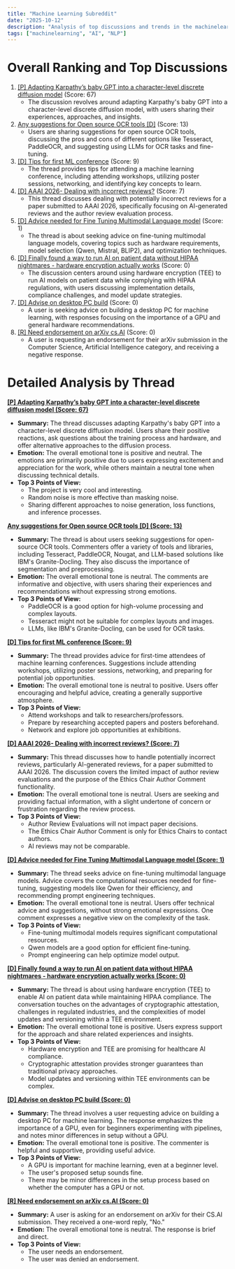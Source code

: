 ```yaml
---
title: "Machine Learning Subreddit"
date: "2025-10-12"
description: "Analysis of top discussions and trends in the machinelearning subreddit"
tags: ["machinelearning", "AI", "NLP"]
---
```


# Overall Ranking and Top Discussions
1. [[P] Adapting Karpathy’s baby GPT into a character-level discrete diffusion model](https://www.reddit.com/r/MachineLearning/comments/1o4qu0h/p_adapting_karpathys_baby_gpt_into_a/) (Score: 67)
    *  The discussion revolves around adapting Karpathy's baby GPT into a character-level discrete diffusion model, with users sharing their experiences, approaches, and insights.
2. [Any suggestions for Open source OCR tools [D]](https://www.reddit.com/r/MachineLearning/comments/1o4hn2c/any_suggestions_for_open_source_ocr_tools_d/) (Score: 13)
    *  Users are sharing suggestions for open source OCR tools, discussing the pros and cons of different options like Tesseract, PaddleOCR, and suggesting using LLMs for OCR tasks and fine-tuning.
3. [[D] Tips for first ML conference](https://www.reddit.com/r/MachineLearning/comments/1o4j4lc/d_tips_for_first_ml_conference/) (Score: 9)
    *  The thread provides tips for attending a machine learning conference, including attending workshops, utilizing poster sessions, networking, and identifying key concepts to learn.
4. [[D] AAAI 2026- Dealing with incorrect reviews?](https://www.reddit.com/r/MachineLearning/comments/1o4jfp6/d_aaai_2026_dealing_with_incorrect_reviews/) (Score: 7)
    *  This thread discusses dealing with potentially incorrect reviews for a paper submitted to AAAI 2026, specifically focusing on AI-generated reviews and the author review evaluation process.
5. [[D] Advice needed for Fine Tuning Multimodal Language model](https://www.reddit.com/r/MachineLearning/comments/1o4lxsy/d_advice_needed_for_fine_tuning_multimodal/) (Score: 1)
    *  The thread is about seeking advice on fine-tuning multimodal language models, covering topics such as hardware requirements, model selection (Qwen, Mistral, BLIP2), and optimization techniques.
6. [[D] Finally found a way to run AI on patient data without HIPAA nightmares - hardware encryption actually works](https://www.reddit.com/r/MachineLearning/comments/1o4kxem/d_finally_found_a_way_to_run_ai_on_patient_data/) (Score: 0)
    *  The discussion centers around using hardware encryption (TEE) to run AI models on patient data while complying with HIPAA regulations, with users discussing implementation details, compliance challenges, and model update strategies.
7. [[D] Advise on desktop PC build](https://www.reddit.com/r/MachineLearning/comments/1o4u9k7/d_advise_on_desktop_pc_build/) (Score: 0)
    *  A user is seeking advice on building a desktop PC for machine learning, with responses focusing on the importance of a GPU and general hardware recommendations.
8. [[R] Need endorsement on arXiv cs.AI](https://www.reddit.com/r/MachineLearning/comments/1o4wjuf/r_need_endorsement_on_arxiv_csai/) (Score: 0)
    *  A user is requesting an endorsement for their arXiv submission in the Computer Science, Artificial Intelligence category, and receiving a negative response.

# Detailed Analysis by Thread
**[ [P] Adapting Karpathy’s baby GPT into a character-level discrete diffusion model (Score: 67)](https://www.reddit.com/r/MachineLearning/comments/1o4qu0h/p_adapting_karpathys_baby_gpt_into_a/)**
*  **Summary:** The thread discusses adapting Karpathy's baby GPT into a character-level discrete diffusion model. Users share their positive reactions, ask questions about the training process and hardware, and offer alternative approaches to the diffusion process.
*  **Emotion:** The overall emotional tone is positive and neutral. The emotions are primarily positive due to users expressing excitement and appreciation for the work, while others maintain a neutral tone when discussing technical details.
*  **Top 3 Points of View:**
    *   The project is very cool and interesting.
    *   Random noise is more effective than masking noise.
    *   Sharing different approaches to noise generation, loss functions, and inference processes.

**[Any suggestions for Open source OCR tools [D] (Score: 13)](https://www.reddit.com/r/MachineLearning/comments/1o4hn2c/any_suggestions_for_open_source_ocr_tools_d/)**
*  **Summary:** The thread is about users seeking suggestions for open-source OCR tools. Commenters offer a variety of tools and libraries, including Tesseract, PaddleOCR, Nougat, and LLM-based solutions like IBM's Granite-Docling. They also discuss the importance of segmentation and preprocessing.
*  **Emotion:** The overall emotional tone is neutral. The comments are informative and objective, with users sharing their experiences and recommendations without expressing strong emotions.
*  **Top 3 Points of View:**
    *   PaddleOCR is a good option for high-volume processing and complex layouts.
    *   Tesseract might not be suitable for complex layouts and images.
    *   LLMs, like IBM's Granite-Docling, can be used for OCR tasks.

**[[D] Tips for first ML conference (Score: 9)](https://www.reddit.com/r/MachineLearning/comments/1o4j4lc/d_tips_for_first_ml_conference/)**
*  **Summary:** The thread provides advice for first-time attendees of machine learning conferences. Suggestions include attending workshops, utilizing poster sessions, networking, and preparing for potential job opportunities.
*  **Emotion:** The overall emotional tone is neutral to positive. Users offer encouraging and helpful advice, creating a generally supportive atmosphere.
*  **Top 3 Points of View:**
    *   Attend workshops and talk to researchers/professors.
    *   Prepare by researching accepted papers and posters beforehand.
    *   Network and explore job opportunities at exhibitions.

**[[D] AAAI 2026- Dealing with incorrect reviews? (Score: 7)](https://www.reddit.com/r/MachineLearning/comments/1o4jfp6/d_aaai_2026_dealing_with_incorrect_reviews/)**
*  **Summary:** This thread discusses how to handle potentially incorrect reviews, particularly AI-generated reviews, for a paper submitted to AAAI 2026. The discussion covers the limited impact of author review evaluations and the purpose of the Ethics Chair Author Comment functionality.
*  **Emotion:** The overall emotional tone is neutral. Users are seeking and providing factual information, with a slight undertone of concern or frustration regarding the review process.
*  **Top 3 Points of View:**
    *   Author Review Evaluations will not impact paper decisions.
    *   The Ethics Chair Author Comment is only for Ethics Chairs to contact authors.
    *   AI reviews may not be comparable.

**[[D] Advice needed for Fine Tuning Multimodal Language model (Score: 1)](https://www.reddit.com/r/MachineLearning/comments/1o4lxsy/d_advice_needed_for_fine_tuning_multimodal/)**
*  **Summary:** The thread seeks advice on fine-tuning multimodal language models. Advice covers the computational resources needed for fine-tuning, suggesting models like Qwen for their efficiency, and recommending prompt engineering techniques.
*  **Emotion:** The overall emotional tone is neutral. Users offer technical advice and suggestions, without strong emotional expressions. One comment expresses a negative view on the complexity of the task.
*  **Top 3 Points of View:**
    *   Fine-tuning multimodal models requires significant computational resources.
    *   Qwen models are a good option for efficient fine-tuning.
    *   Prompt engineering can help optimize model output.

**[[D] Finally found a way to run AI on patient data without HIPAA nightmares - hardware encryption actually works (Score: 0)](https://www.reddit.com/r/MachineLearning/comments/1o4kxem/d_finally_found_a_way_to_run_ai_on_patient_data/)**
*  **Summary:** The thread is about using hardware encryption (TEE) to enable AI on patient data while maintaining HIPAA compliance. The conversation touches on the advantages of cryptographic attestation, challenges in regulated industries, and the complexities of model updates and versioning within a TEE environment.
*  **Emotion:** The overall emotional tone is positive. Users express support for the approach and share related experiences and insights.
*  **Top 3 Points of View:**
    *   Hardware encryption and TEE are promising for healthcare AI compliance.
    *   Cryptographic attestation provides stronger guarantees than traditional privacy approaches.
    *   Model updates and versioning within TEE environments can be complex.

**[[D] Advise on desktop PC build (Score: 0)](https://www.reddit.com/r/MachineLearning/comments/1o4u9k7/d_advise_on_desktop_pc_build/)**
*  **Summary:** The thread involves a user requesting advice on building a desktop PC for machine learning. The response emphasizes the importance of a GPU, even for beginners experimenting with pipelines, and notes minor differences in setup without a GPU.
*  **Emotion:** The overall emotional tone is positive. The commenter is helpful and supportive, providing useful advice.
*  **Top 3 Points of View:**
    *   A GPU is important for machine learning, even at a beginner level.
    *   The user's proposed setup sounds fine.
    *   There may be minor differences in the setup process based on whether the computer has a GPU or not.

**[[R] Need endorsement on arXiv cs.AI (Score: 0)](https://www.reddit.com/r/MachineLearning/comments/1o4wjuf/r_need_endorsement_on_arxiv_csai/)**
*  **Summary:** A user is asking for an endorsement on arXiv for their CS.AI submission. They received a one-word reply, "No."
*  **Emotion:** The overall emotional tone is neutral. The response is brief and direct.
*  **Top 3 Points of View:**
    *   The user needs an endorsement.
    *   The user was denied an endorsement.
